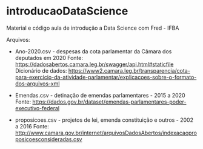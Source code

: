 # introducaoDataScience
Material e código aula de introdução a Data Science com Fred - IFBA

Arquivos:
- Ano-2020.csv - despesas da cota parlamentar da Câmara dos deputados em 2020
Fonte: https://dadosabertos.camara.leg.br/swagger/api.html#staticfile
Dicionário de dados: https://www2.camara.leg.br/transparencia/cota-para-exercicio-da-atividade-parlamentar/explicacoes-sobre-o-formato-dos-arquivos-xml

- Emendas.csv - detinação de emendas parlamentares - 2015 a 2020
Fonte: https://dados.gov.br/dataset/emendas-parlamentares-poder-executivo-federal

- proposicoes.csv - projetos de lei, emenda constituição e outros - 2002 a 2016
Fonte: http://www.camara.gov.br/internet/arquivosDadosAbertos/indexacaoproposicoesconsideradas.csv
